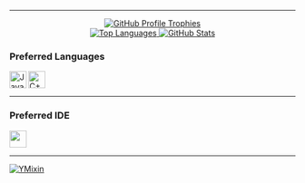 <hr>

<div align="center">
     <a href="https://github.com/TIMER-err">
          <img src="https://github-profile-trophy.vercel.app/?username=TIMER-err&theme=radical" alt="GitHub Profile Trophies"/>
     </a>
</div>

<div align="center">
     <a href="https://github.com/TIMER-err">
          <img src="https://github-readme-stats.vercel.app/api/top-langs/?username=TIMER-err&theme=radical&layout=compact" alt="Top Languages"/>
          <img src="https://github-readme-stats.vercel.app/api?username=TIMER-err&theme=radical&show_icons=true&hide_border=true" alt="GitHub Stats"/>
     </a>
</div>

### Preferred Languages

<a href="https://www.java.com/en/download/help/whatis_java.html">
     <img
         align="left" alt="Java" width="30px" height="30" 
         src="https://img.icons8.com/color/48/000000/java-coffee-cup-logo--v2.png"
     />
</a>

<a href="https://en.wikipedia.org/wiki/C%2B%2B">
     <img
          align="left" alt="C++" width="30" height="30"
          src="https://img.icons8.com/color/48/000000/c-plus-plus-logo.png"
     />
</a>

<br clear="left"/>

<hr>

### Preferred IDE

<a href="https://www.jetbrains.com/idea/">
     <img
         align="left" height="30"
         src="https://img.icons8.com/color/48/000000/intellij-idea.png"
     />
</a>

<br clear="left"/>

<hr>

[![YMixin](https://github-readme-stats.vercel.app/api/pin/?username=yapeteam&repo=YMixin&cache_seconds=86400&theme=moltack)](https://github.com/yapeteam/YMixin)

<br />

<!---
TIMER-err/TIMER-err is a ✨ special ✨ repository because its `README.md` (this file) appears on your GitHub profile.
You can click the Preview link to take a look at your changes.
--->